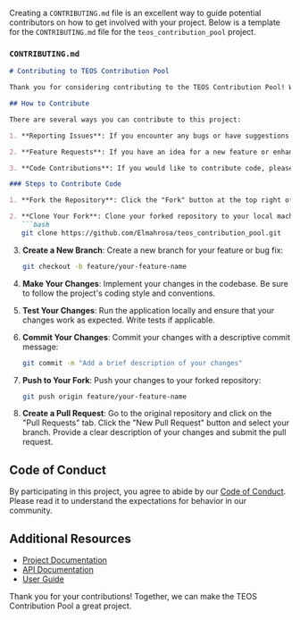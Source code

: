 Creating a `CONTRIBUTING.md` file is an excellent way to guide potential contributors on how to get involved with your project. Below is a template for the `CONTRIBUTING.md` file for the `teos_contribution_pool` project.

### `CONTRIBUTING.md`

```markdown
# Contributing to TEOS Contribution Pool

Thank you for considering contributing to the TEOS Contribution Pool! We welcome contributions from the community and appreciate your interest in helping us improve the project.

## How to Contribute

There are several ways you can contribute to this project:

1. **Reporting Issues**: If you encounter any bugs or have suggestions for improvements, please open an issue in the GitHub repository. Be sure to provide as much detail as possible, including steps to reproduce the issue.

2. **Feature Requests**: If you have an idea for a new feature or enhancement, please submit a feature request. Describe the feature and its benefits to the project.

3. **Code Contributions**: If you would like to contribute code, please follow these steps:

### Steps to Contribute Code

1. **Fork the Repository**: Click the "Fork" button at the top right of the repository page to create your own copy of the project.

2. **Clone Your Fork**: Clone your forked repository to your local machine using the following command:
   ```bash
   git clone https://github.com/Elmahrosa/teos_contribution_pool.git
   ```

3. **Create a New Branch**: Create a new branch for your feature or bug fix:
   ```bash
   git checkout -b feature/your-feature-name
   ```

4. **Make Your Changes**: Implement your changes in the codebase. Be sure to follow the project's coding style and conventions.

5. **Test Your Changes**: Run the application locally and ensure that your changes work as expected. Write tests if applicable.

6. **Commit Your Changes**: Commit your changes with a descriptive commit message:
   ```bash
   git commit -m "Add a brief description of your changes"
   ```

7. **Push to Your Fork**: Push your changes to your forked repository:
   ```bash
   git push origin feature/your-feature-name
   ```

8. **Create a Pull Request**: Go to the original repository and click on the "Pull Requests" tab. Click the "New Pull Request" button and select your branch. Provide a clear description of your changes and submit the pull request.

## Code of Conduct

By participating in this project, you agree to abide by our [Code of Conduct](CODE_OF_CONDUCT.md). Please read it to understand the expectations for behavior in our community.

## Additional Resources

- [Project Documentation](docs/)
- [API Documentation](docs/api.md)
- [User  Guide](docs/user_guide.md)

Thank you for your contributions! Together, we can make the TEOS Contribution Pool a great project.
